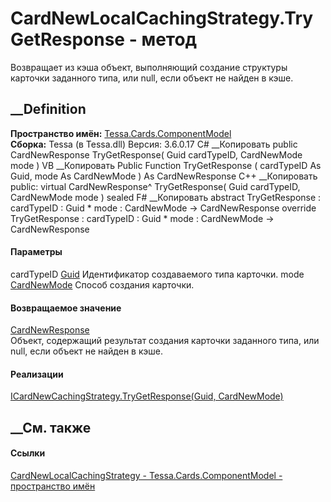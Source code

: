 # CardNewLocalCachingStrategy.TryGetResponse - метод
Возвращает из кэша объект, выполняющий создание структуры карточки заданного
типа, или null, если объект не найден в кэше.
## __Definition
 **Пространство имён:**
[Tessa.Cards.ComponentModel](N_Tessa_Cards_ComponentModel.htm)  
 **Сборка:** Tessa (в Tessa.dll) Версия: 3.6.0.17
C# __Копировать
     public CardNewResponse TryGetResponse(
    	Guid cardTypeID,
    	CardNewMode mode
    )
VB __Копировать
     Public Function TryGetResponse ( 
    	cardTypeID As Guid,
    	mode As CardNewMode
    ) As CardNewResponse
C++ __Копировать
     public:
    virtual CardNewResponse^ TryGetResponse(
    	Guid cardTypeID, 
    	CardNewMode mode
    ) sealed
F# __Копировать
     abstract TryGetResponse : 
            cardTypeID : Guid * 
            mode : CardNewMode -> CardNewResponse 
    override TryGetResponse : 
            cardTypeID : Guid * 
            mode : CardNewMode -> CardNewResponse 
#### Параметры
cardTypeID [Guid](https://learn.microsoft.com/dotnet/api/system.guid)
    Идентификатор создаваемого типа карточки.
mode [CardNewMode](T_Tessa_Cards_CardNewMode.htm)
    Способ создания карточки.
#### Возвращаемое значение
[CardNewResponse](T_Tessa_Cards_CardNewResponse.htm)  
Объект, содержащий результат создания карточки заданного типа, или null, если
объект не найден в кэше.
#### Реализации
[ICardNewCachingStrategy.TryGetResponse(Guid,
CardNewMode)](M_Tessa_Cards_ComponentModel_ICardNewCachingStrategy_TryGetResponse.htm)  
##  __См. также
#### Ссылки
[CardNewLocalCachingStrategy -
](T_Tessa_Cards_ComponentModel_CardNewLocalCachingStrategy.htm)
[Tessa.Cards.ComponentModel - пространство
имён](N_Tessa_Cards_ComponentModel.htm)
